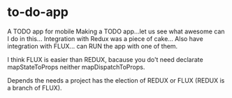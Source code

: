 # to-do-app
A TODO app for mobile
Making a TODO app...let us see what awesome can I do in this...
Integration with Redux was a piece of cake...
Also have integration with FLUX... can RUN the app with one of them.

I think FLUX is easier than REDUX, bacause you do't need declarate mapStateToProps neither mapDispatchToProps.

Depends the needs a project has the election of REDUX or FLUX (REDUX is a branch of FLUX).
